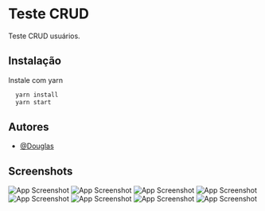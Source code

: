 # Teste CRUD

Teste CRUD usuários.

## Instalação

Instale com yarn

```bash
  yarn install
  yarn start
```

## Autores

- [@Douglas](https://www.github.com/dougb60)

## Screenshots

![App Screenshot](assets/screenshots/ss1.png)
![App Screenshot](assets/screenshots/ss2.png)
![App Screenshot](assets/screenshots/ss3.png)
![App Screenshot](assets/screenshots/ss4.png)
![App Screenshot](assets/screenshots/ss5.png)
![App Screenshot](assets/screenshots/ss6.png)
![App Screenshot](assets/screenshots/ss7.png)
![App Screenshot](assets/screenshots/ss8.png)
